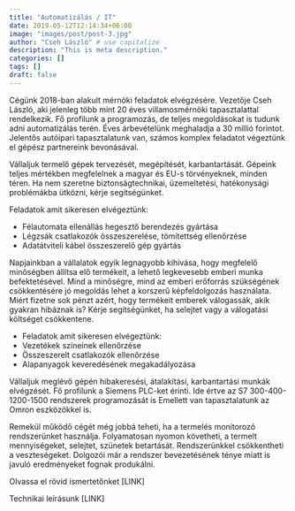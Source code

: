 ```yaml
---
title: "Automatizálás / IT"
date: 2019-05-12T12:14:34+06:00
image: "images/post/post-3.jpg"
author: "Cseh László" # use capitalize
description: "This is meta description."
categories: []
tags: []
draft: false
---
```


Cégünk 2018-ban alakult mérnöki feladatok elvégzésére. Vezetője Cseh László, aki jelenleg több mint 20 éves villamosmérnöki tapasztalattal rendelkezik. Fő profilunk a programozás, de teljes megoldásokat is tudunk adni automatizálás terén. Éves árbevételünk meghaladja a 30 millió forintot. Jelentős autóipari tapasztalatunk van, számos komplex feladatot végeztünk el gépész partnereink bevonásával.

Vállaljuk termelő gépek tervezését, megépítését, karbantartását. Gépeink teljes mértékben megfelelnek a magyar és EU-s törvényeknek, minden téren. Ha nem szeretne biztonságtechnikai, üzemeltetési, hatékonysági problémákba ütközni, kérje segítségünket.

Feladatok amit sikeresen elvégeztünk:

* Félautomata ellenállás hegesztő berendezés gyártása
* Légzsák csatlakozók összeszerelése, tömítettség ellenőrzése
* Adatátviteli kábel összeszerelő gép gyártás

Napjainkban a vállalatok egyik legnagyobb kihívása, hogy megfelelő minőségben állítsa elő termékeit, a lehető legkevesebb emberi munka befektetésével. Mind a minőségre, mind az emberi erőforrás szükségének csökkentésére jó megoldás lehet a korszerű képfeldolgozás használata. Miért fizetne sok pénzt azért, hogy termékeit emberek válogassák, akik gyakran hibáznak is? Kérje segítségünket, ha selejtet vagy a válogatási költséget csökkentene.

* Feladatok amit sikeresen elvégeztünk:
* Vezetékek színeinek ellenőrzése
* Összeszerelt csatlakozók ellenőrzése
* Alapanyagok keveredésének megakadályozása


Vállaljuk meglévő gépén hibakeresési, átalakítási, karbantartási munkák elvégzését.
Fő profilunk a Siemens PLC-ket érinti. Ide értve az S7 300-400-1200-1500 rendszerek programozását is  Emellett van tapasztalatunk az Omron eszközökkel is.

Remekül működő cégét még jobbá teheti, ha a termelés monitorozó rendszerünket használja. Folyamatosan nyomon követheti, a termelt mennyiségeket, selejtet, szünetek betartását. Rendszerünkkel csökkentheti a veszteségeket. Dolgozói már a rendszer bevezetésének ténye miatt is javuló eredményeket fognak produkálni.

Olvassa el rövid ismertetőnket [LINK]


Technikai leírásunk [LINK]